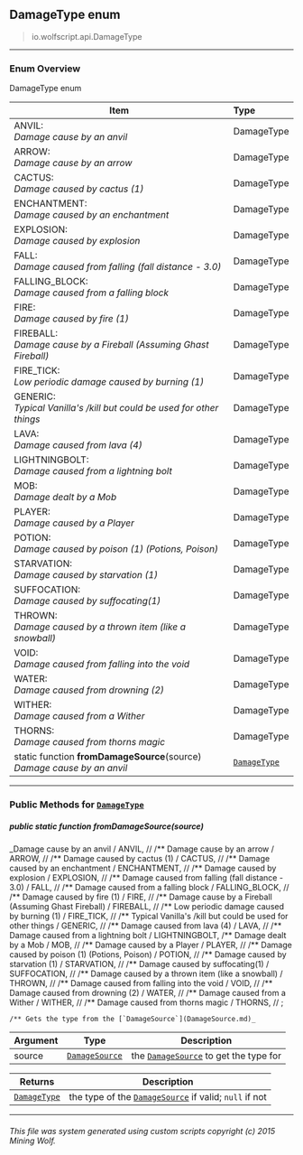 ## DamageType __enum__

>io.wolfscript.api.DamageType

---

### Enum Overview

DamageType enum

Item | Type   
--- | :--- 
ANVIL: <br> _Damage cause by an anvil_ | DamageType
ARROW: <br> _Damage cause by an arrow_ | DamageType
CACTUS: <br> _Damage caused by cactus (1)_ | DamageType
ENCHANTMENT: <br> _Damage caused by an enchantment_ | DamageType
EXPLOSION: <br> _Damage caused by explosion_ | DamageType
FALL: <br> _Damage caused from falling (fall distance - 3.0)_ | DamageType
FALLING_BLOCK: <br> _Damage caused from a falling block_ | DamageType
FIRE: <br> _Damage caused by fire (1)_ | DamageType
FIREBALL: <br> _Damage cause by a Fireball (Assuming Ghast Fireball)_ | DamageType
FIRE_TICK: <br> _Low periodic damage caused by burning (1)_ | DamageType
GENERIC: <br> _Typical Vanilla's /kill but could be used for other things_ | DamageType
LAVA: <br> _Damage caused from lava (4)_ | DamageType
LIGHTNINGBOLT: <br> _Damage caused from a lightning bolt_ | DamageType
MOB: <br> _Damage dealt by a Mob_ | DamageType
PLAYER: <br> _Damage caused by a Player_ | DamageType
POTION: <br> _Damage caused by poison (1) (Potions, Poison)_ | DamageType
STARVATION: <br> _Damage caused by starvation (1)_ | DamageType
SUFFOCATION: <br> _Damage caused by suffocating(1)_ | DamageType
THROWN: <br> _Damage caused by a thrown item (like a snowball)_ | DamageType
VOID: <br> _Damage caused from falling into the void_ | DamageType
WATER: <br> _Damage caused from drowning (2)_ | DamageType
WITHER: <br> _Damage caused from a Wither_ | DamageType
THORNS: <br> _Damage caused from thorns magic_ | DamageType
static function __fromDamageSource__(source) <br> _Damage cause by an anvil_ | [`DamageType`](DamageType.md)



---


### Public Methods for [`DamageType`](DamageType.md)

##### <a id='fromdamagesource'></a>public static function __fromDamageSource__(source)

_Damage cause by an anvil /
    ANVIL,
    //
    /** Damage cause by an arrow /
    ARROW,
    //
    /** Damage caused by cactus (1) /
    CACTUS,
    //
    /** Damage caused by an enchantment /
    ENCHANTMENT,
    //
    /** Damage caused by explosion /
    EXPLOSION,
    //
    /** Damage caused from falling (fall distance - 3.0) /
    FALL,
    //
    /** Damage caused from a falling block /
    FALLING_BLOCK,
    //
    /** Damage caused by fire (1) /
    FIRE,
    //
    /** Damage cause by a Fireball (Assuming Ghast Fireball) /
    FIREBALL,
    //
    /** Low periodic damage caused by burning (1) /
    FIRE_TICK,
    //
    /** Typical Vanilla's /kill but could be used for other things /
    GENERIC,
    //
    /** Damage caused from lava (4) /
    LAVA,
    //
    /** Damage caused from a lightning bolt /
    LIGHTNINGBOLT,
    /** Damage dealt by a Mob /
    MOB,
    //
    /** Damage caused by a Player /
    PLAYER,
    //
    /** Damage caused by poison (1) (Potions, Poison) /
    POTION,
    //
    /** Damage caused by starvation (1) /
    STARVATION,
    //
    /** Damage caused by suffocating(1) /
    SUFFOCATION,
    //
    /** Damage caused by a thrown item (like a snowball) /
    THROWN,
    //
    /** Damage caused from falling into the void /
    VOID,
    //
    /** Damage caused from drowning (2) /
    WATER,
    //
    /** Damage caused from a Wither /
    WITHER,
    //
    /** Damage caused from thorns magic /
    THORNS,
    //
    ;

    /** Gets the type from the [`DamageSource`](DamageSource.md)_

Argument | Type | Description  
--- | --- | --- 
source | [`DamageSource`](DamageSource.md) | the [`DamageSource`](DamageSource.md) to get the type for

Returns | Description
--- | --- 
[`DamageType`](DamageType.md) | the type of the [`DamageSource`](DamageSource.md) if valid; `null` if not


---


###### This file was system generated using custom scripts copyright (c) 2015 Mining Wolf.
	

